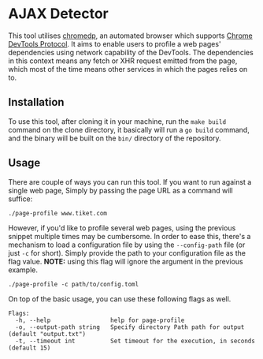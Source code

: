 # AJAX Detector

This tool utilises [chromedp](http://github.com/chromedp/chromedp), an automated browser which supports [Chrome DevTools Protocol](https://chromedevtools.github.io/devtools-protocol/). It aims to enable users to profile a web pages' dependencies using network capability of the DevTools. The dependencies in this context means any fetch or XHR request emitted from the page, which most of the time means other services in which the pages relies on to.

## Installation

To use this tool, after cloning it in your machine, run the `make build` command on the clone directory, it basically will run a `go build` command, and the binary will be built on the `bin/` directory of the repository.

## Usage

There are couple of ways you can run this tool. If you want to run against a single web page, Simply by passing the page URL as a command will suffice:

```text
./page-profile www.tiket.com
```

However, if you'd like to profile several web pages, using the previous snippet multiple times may be cumbersome. In order to ease this, there's a mechanism to load a configuration file by using the `--config-path` file (or just `-c` for short). Simply provide the path to your configuration file as the flag value. **NOTE:** using this flag will ignore the argument in the previous example.

```text
./page-profile -c path/to/config.toml
```

On top of the basic usage, you can use these following flags as well.

```text
Flags:
  -h, --help                 help for page-profile
  -o, --output-path string   Specify directory Path path for output (default "output.txt")
  -t, --timeout int          Set timeout for the execution, in seconds (default 15)
```
